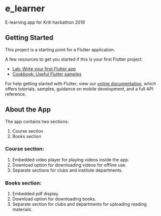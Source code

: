 # e_learner

E-learning app for Kriti hackathon 2019

## Getting Started

This project is a starting point for a Flutter application.

A few resources to get you started if this is your first Flutter project:

- [Lab: Write your first Flutter app](https://flutter.dev/docs/get-started/codelab)
- [Cookbook: Useful Flutter samples](https://flutter.dev/docs/cookbook)

For help getting started with Flutter, view our
[online documentation](https://flutter.dev/docs), which offers tutorials,
samples, guidance on mobile development, and a full API reference.

## About the App
The app contains two sections:
1) Course section
2) Books section

### Course section:
1) Embedded video player for playing videos inside the app.
2) Download option for downloading videos for offline use.
3) Separate sections for clubs and institute departments.

### Books section:
1) Embedded pdf display.
2) Download option for downloading books.
3) Separate section for clubs and departments for uploading reading materials.

